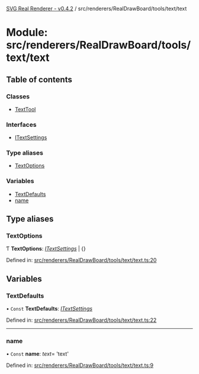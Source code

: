 [SVG Real Renderer - v0.4.2](../docs.md) / src/renderers/RealDrawBoard/tools/text/text

# Module: src/renderers/RealDrawBoard/tools/text/text

## Table of contents

### Classes

- [TextTool](../classes/src_renderers_realdrawboard_tools_text_text.texttool.md)

### Interfaces

- [ITextSettings](../interfaces/src_renderers_realdrawboard_tools_text_text.itextsettings.md)

### Type aliases

- [TextOptions](src_renderers_realdrawboard_tools_text_text.md#textoptions)

### Variables

- [TextDefaults](src_renderers_realdrawboard_tools_text_text.md#textdefaults)
- [name](src_renderers_realdrawboard_tools_text_text.md#name)

## Type aliases

### TextOptions

Ƭ **TextOptions**: [*ITextSettings*](../interfaces/src_renderers_realdrawboard_tools_text_text.itextsettings.md) \| {}

Defined in: [src/renderers/RealDrawBoard/tools/text/text.ts:20](https://github.com/HarshKhandeparkar/svg-real-renderer/blob/2797013/src/renderers/RealDrawBoard/tools/text/text.ts#L20)

## Variables

### TextDefaults

• `Const` **TextDefaults**: [*ITextSettings*](../interfaces/src_renderers_realdrawboard_tools_text_text.itextsettings.md)

Defined in: [src/renderers/RealDrawBoard/tools/text/text.ts:22](https://github.com/HarshKhandeparkar/svg-real-renderer/blob/2797013/src/renderers/RealDrawBoard/tools/text/text.ts#L22)

___

### name

• `Const` **name**: *text*= 'text'

Defined in: [src/renderers/RealDrawBoard/tools/text/text.ts:9](https://github.com/HarshKhandeparkar/svg-real-renderer/blob/2797013/src/renderers/RealDrawBoard/tools/text/text.ts#L9)
